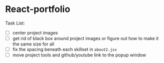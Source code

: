 # React-portfolio

Task List:

- [ ] center project images
- [ ] get rid of black box around project images or figure out how to make it the same size for all
- [ ] fix the spacing beneath each skillset in `about2.jsx`
- [ ] move project tools and github/youtube link to the popup window